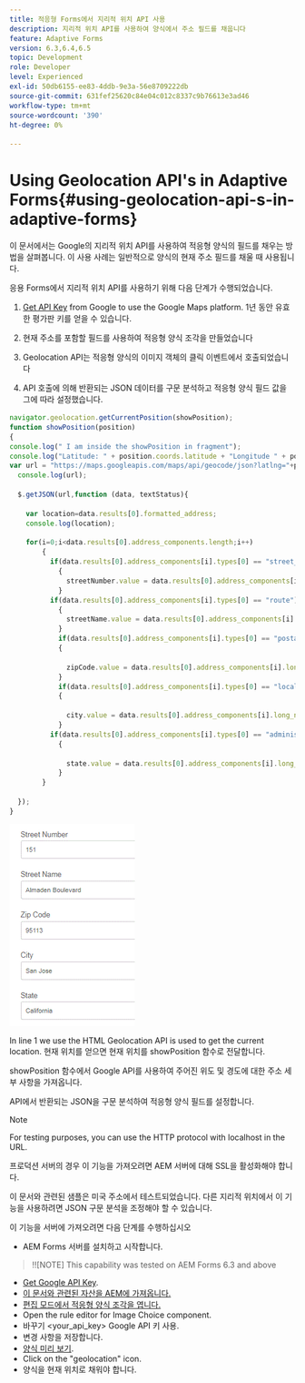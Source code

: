 ```yaml
---
title: 적응형 Forms에서 지리적 위치 API 사용
description: 지리적 위치 API를 사용하여 양식에서 주소 필드를 채웁니다
feature: Adaptive Forms
version: 6.3,6.4,6.5
topic: Development
role: Developer
level: Experienced
exl-id: 50db6155-ee83-4ddb-9e3a-56e8709222db
source-git-commit: 631fef25620c84e04c012c8337c9b76613e3ad46
workflow-type: tm+mt
source-wordcount: '390'
ht-degree: 0%

---
```


# Using Geolocation API&#39;s in Adaptive Forms{#using-geolocation-api-s-in-adaptive-forms}

이 문서에서는 Google의 지리적 위치 API를 사용하여 적응형 양식의 필드를 채우는 방법을 살펴봅니다. 이 사용 사례는 일반적으로 양식의 현재 주소 필드를 채울 때 사용됩니다.

응용 Forms에서 지리적 위치 API를 사용하기 위해 다음 단계가 수행되었습니다.

1. [Get API Key](https://developers.google.com/maps/documentation/javascript/get-api-key) from Google to use the Google Maps platform. 1년 동안 유효한 평가판 키를 얻을 수 있습니다.

1. 현재 주소를 포함할 필드를 사용하여 적응형 양식 조각을 만들었습니다

1. Geolocation API는 적응형 양식의 이미지 객체의 클릭 이벤트에서 호출되었습니다

1. API 호출에 의해 반환되는 JSON 데이터를 구문 분석하고 적응형 양식 필드 값을 그에 따라 설정했습니다.

```javascript
navigator.geolocation.getCurrentPosition(showPosition);
function showPosition(position) 
{
console.log(" I am inside the showPosition in fragment");
console.log("Latitude: " + position.coords.latitude + "Longitude " + position.coords.longitude);
var url = "https://maps.googleapis.com/maps/api/geocode/json?latlng="+position.coords.latitude+","+position.coords.longitude+"&key=<your_api_key>";
  console.log(url);
  
  $.getJSON(url,function (data, textStatus){
    
    var location=data.results[0].formatted_address;
    console.log(location);
    
    for(i=0;i<data.results[0].address_components.length;i++)
        {
          if(data.results[0].address_components[i].types[0] == "street_number")
            {
              streetNumber.value = data.results[0].address_components[i].long_name;
            }
          if(data.results[0].address_components[i].types[0] == "route")
            {
              streetName.value = data.results[0].address_components[i].long_name;
            }
            if(data.results[0].address_components[i].types[0] == "postal_code")
            {
              
              zipCode.value = data.results[0].address_components[i].long_name;
            }
            if(data.results[0].address_components[i].types[0] == "locality")
            {
              
              city.value = data.results[0].address_components[i].long_name;
            }
          if(data.results[0].address_components[i].types[0] == "administrative_area_level_1")
            {
              
              state.value = data.results[0].address_components[i].long_name;
            }
        }
    
  });
}
```

![필드가 geoaction api로 채워집니다](assets/capture-4.gif)

In line 1 we use the HTML Geolocation API is used to get the current location. 현재 위치를 얻으면 현재 위치를 showPosition 함수로 전달합니다.

showPosition 함수에서 Google API를 사용하여 주어진 위도 및 경도에 대한 주소 세부 사항을 가져옵니다.

API에서 반환되는 JSON을 구문 분석하여 적응형 양식 필드를 설정합니다.

>[!NOTE]
>
>For testing purposes, you can use the HTTP protocol with localhost in the URL.
>
>프로덕션 서버의 경우 이 기능을 가져오려면 AEM 서버에 대해 SSL을 활성화해야 합니다.
>
>이 문서와 관련된 샘플은 미국 주소에서 테스트되었습니다. 다른 지리적 위치에서 이 기능을 사용하려면 JSON 구문 분석을 조정해야 할 수 있습니다.

이 기능을 서버에 가져오려면 다음 단계를 수행하십시오

* AEM Forms 서버를 설치하고 시작합니다.

>!![NOTE] This capability was tested on AEM Forms 6.3 and above
* [Get  Google  API Key](https://developers.google.com/maps/documentation/javascript/get-api-key).
* [이 문서와 관련된 자산을 AEM에 가져옵니다.](assets/geolocationapi.zip)
* [편집 모드에서 적응형 양식 조각을 엽니다.](http://localhost:4502/editor.html/content/forms/af/currentaddressfragment.html)
* Open the rule editor for Image Choice component.
* 바꾸기 &lt;your_api_key> Google API 키 사용.
* 변경 사항을 저장합니다.
* [양식 미리 보기](http://localhost:4502/content/dam/formsanddocuments/currentaddressfragment/jcr:content?wcmmode=disabled).
* Click on the &quot;geolocation&quot; icon.
* 양식을 현재 위치로 채워야 합니다.
